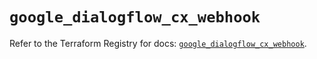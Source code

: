 # `google_dialogflow_cx_webhook`

Refer to the Terraform Registry for docs: [`google_dialogflow_cx_webhook`](https://registry.terraform.io/providers/hashicorp/google-beta/5.28.0/docs/resources/google_dialogflow_cx_webhook).
